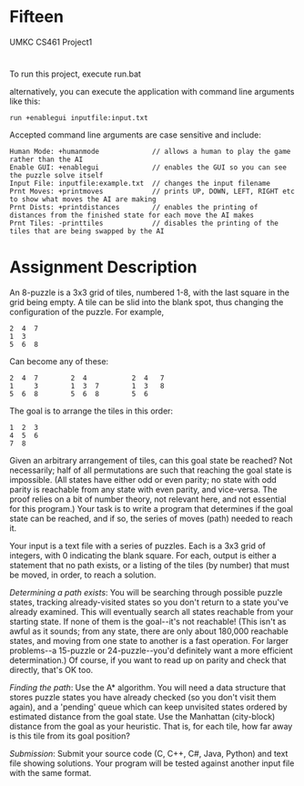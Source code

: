 # Fifteen
UMKC CS461 Project1
# 
To run this project, execute run.bat

alternatively, you can execute the application with command line arguments like this:
```
run +enablegui inputfile:input.txt
```
Accepted command line arguments are case sensitive and include:
```
Human Mode: +humanmode             // allows a human to play the game rather than the AI
Enable GUI: +enablegui             // enables the GUI so you can see the puzzle solve itself
Input File: inputfile:example.txt  // changes the input filename
Prnt Moves: +printmoves            // prints UP, DOWN, LEFT, RIGHT etc to show what moves the AI are making
Prnt Dists: +printdistances        // enables the printing of distances from the finished state for each move the AI makes
Prnt Tiles: -printtiles            // disables the printing of the tiles that are being swapped by the AI
```

# Assignment Description
An 8-puzzle is a 3x3 grid of tiles, numbered 1-8, with the last square in the grid being empty.  A tile can be slid into the blank spot, thus changing the configuration of the puzzle.  For example,

```
2  4  7
1  3   
5  6  8
```
Can become any of these:
```
2  4  7        2  4           2  4   7
1     3        1  3  7        1  3   8
5  6  8        5  6  8        5  6    
```
The goal is to arrange the tiles in this order:
```
1  2  3
4  5  6
7  8   
```
Given an arbitrary arrangement of tiles, can this goal state be reached? Not necessarily; half of all permutations are such that reaching the goal state is impossible.  (All states have either odd or even parity; no state with odd parity is reachable from any state with even parity, and vice-versa. The proof relies on a bit of number theory, not relevant here, and not essential for this program.)  Your task is to write a program that determines if the goal state can be reached, and if so, the series of moves (path) needed to reach it. 

Your input is a text file with a series of puzzles. Each is a 3x3 grid of integers, with 0 indicating the blank square.  For each, output is either a statement that no path exists, or a listing of the tiles (by number) that must be moved, in order, to reach a solution.

*Determining a path exists*: You will be searching through possible puzzle states, tracking already-visited states so you don't return to a state you've already examined. This will eventually search all states reachable from your starting state. If none of them is the goal--it's not reachable! (This isn't as awful as it sounds; from any state, there are only about 180,000 reachable states, and moving from one state to another is a fast operation.  For larger problems--a 15-puzzle or 24-puzzle--you'd definitely want a more efficient determination.) Of course, if you want to read up on parity and check that directly, that's OK too.

*Finding the path*: Use the A* algorithm. You will need a data structure that stores puzzle states you have already checked (so you don't visit them again), and a 'pending' queue which can keep unvisited states ordered by estimated distance from the goal state. Use the Manhattan (city-block) distance from the goal as your heuristic. That is, for each tile, how far away is this tile from its goal position?

*Submission*: Submit your source code (C, C++, C#, Java, Python) and text file showing solutions. Your program will be tested against another input file with the same format.
